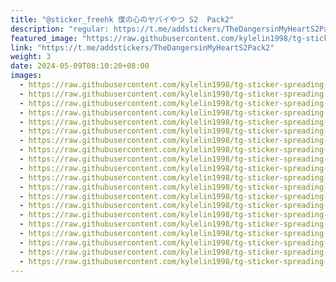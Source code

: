 ```yaml
---
title: "@sticker_freehk 僕の心のヤバイやつ S2  Pack2"
description: "regular: https://t.me/addstickers/TheDangersinMyHeartS2Pack2"
featured_image: "https://raw.githubusercontent.com/kylelin1998/tg-sticker-spreading-worldwide-images/main/img/aaa35484-ad8e-412a-94bc-40159b72e2e9.jpg"
link: "https://t.me/addstickers/TheDangersinMyHeartS2Pack2"
weight: 3
date: 2024-05-09T08:10:20+08:00
images:
  - https://raw.githubusercontent.com/kylelin1998/tg-sticker-spreading-worldwide-images/main/img/aaa35484-ad8e-412a-94bc-40159b72e2e9.jpg
  - https://raw.githubusercontent.com/kylelin1998/tg-sticker-spreading-worldwide-images/main/img/5e8a4d81-45ac-4653-8199-9956304b39c5.jpg
  - https://raw.githubusercontent.com/kylelin1998/tg-sticker-spreading-worldwide-images/main/img/9f043e99-d873-4d75-98d1-8acb9f71e919.jpg
  - https://raw.githubusercontent.com/kylelin1998/tg-sticker-spreading-worldwide-images/main/img/ad0e9e16-eb8e-43b7-8135-e7651e0364f0.jpg
  - https://raw.githubusercontent.com/kylelin1998/tg-sticker-spreading-worldwide-images/main/img/251d9bd3-ff81-41fa-aec8-80ab4d1c3233.jpg
  - https://raw.githubusercontent.com/kylelin1998/tg-sticker-spreading-worldwide-images/main/img/0bc97e5f-68ed-4623-8968-b315911cbd08.jpg
  - https://raw.githubusercontent.com/kylelin1998/tg-sticker-spreading-worldwide-images/main/img/9d686394-c086-4e70-bf2d-de4238b0cfdb.jpg
  - https://raw.githubusercontent.com/kylelin1998/tg-sticker-spreading-worldwide-images/main/img/4bf4e408-4ee2-47b8-b8f7-2d375597d0d1.jpg
  - https://raw.githubusercontent.com/kylelin1998/tg-sticker-spreading-worldwide-images/main/img/7686b908-b641-4ab3-9b44-8b6fa72d03e1.jpg
  - https://raw.githubusercontent.com/kylelin1998/tg-sticker-spreading-worldwide-images/main/img/a8beab6b-fe58-44a4-b80c-b426e33f8ad7.jpg
  - https://raw.githubusercontent.com/kylelin1998/tg-sticker-spreading-worldwide-images/main/img/6c210ca6-1074-48b3-8825-0cc058eacc80.jpg
  - https://raw.githubusercontent.com/kylelin1998/tg-sticker-spreading-worldwide-images/main/img/a0f184c7-3559-4862-8f48-f796c9628022.jpg
  - https://raw.githubusercontent.com/kylelin1998/tg-sticker-spreading-worldwide-images/main/img/b31aac66-f9e2-4a2d-a342-bab3a71b5bd1.jpg
  - https://raw.githubusercontent.com/kylelin1998/tg-sticker-spreading-worldwide-images/main/img/f320e87e-7fa7-43f2-b938-c1e5505e93bd.jpg
  - https://raw.githubusercontent.com/kylelin1998/tg-sticker-spreading-worldwide-images/main/img/a5f0c301-aac7-4200-b58d-b0b3b990ce34.jpg
  - https://raw.githubusercontent.com/kylelin1998/tg-sticker-spreading-worldwide-images/main/img/e1df582c-36e8-4f04-80a0-f38e5f0bc240.jpg
  - https://raw.githubusercontent.com/kylelin1998/tg-sticker-spreading-worldwide-images/main/img/4d54bf79-e0e9-4756-81d0-edc293ed78bc.jpg
  - https://raw.githubusercontent.com/kylelin1998/tg-sticker-spreading-worldwide-images/main/img/5e6caf96-8b6e-467a-a121-0bc4993da7a2.jpg
  - https://raw.githubusercontent.com/kylelin1998/tg-sticker-spreading-worldwide-images/main/img/c6da946b-c4dc-4289-83b5-efec489c7b93.jpg
  - https://raw.githubusercontent.com/kylelin1998/tg-sticker-spreading-worldwide-images/main/img/86efcfde-a3cb-424a-ac3b-6d5a53445475.jpg
---
```

